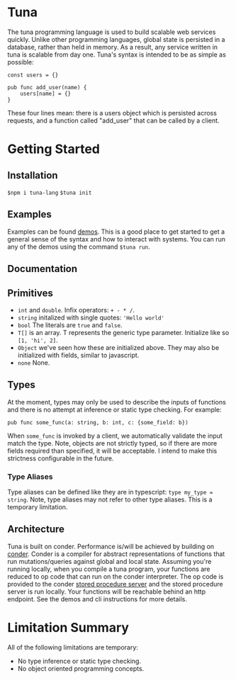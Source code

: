 # Tuna

The tuna programming language is used to build scalable web services quickly. Unlike other programming languages, global state is persisted in a database, rather than held in memory. As a result, any service written in tuna is scalable from day one. Tuna's syntax is intended to be as simple as possible:

```
const users = {}

pub func add_user(name) {
    users[name] = {}
}
```

These four lines mean: there is a users object which is persisted across requests, and a function called "add_user" that can be called by a client.


# Getting Started

## Installation
`$npm i tuna-lang`
`$tuna init`

## Examples
Examples can be found [demos](tuna/demos). This is a good place to get started to get a general sense of the syntax and how to interact with systems. You can run any of the demos using the command `$tuna run`.

## Documentation


## Primitives

- `int` and `double`. Infix operators: `+ - * /`.
- `string` initalized with single quotes: `'Hello world'`
- `bool` The literals are `true` and `false`.
- `T[]` is an array. T represents the generic type parameter. Initialize like so `[1, 'hi', 2]`.
- `Object` we've seen how these are initialized above. They may also be initialized with fields, similar to javascript.
- `none` None.


## Types

At the moment, types may only be used to describe the inputs of functions and there is no attempt at inference or static type checking.
For example:
```
pub func some_func(a: string, b: int, c: {some_field: b})
```

When `some_func` is invoked by a client, we automatically validate the input match the type. Note, objects are not strictly typed, so if there are more fields required than specified, it will be acceptable. I intend to make this strictness configurable in the future.

### Type Aliases

Type aliases can be defined like they are in typescript: `type my_type = string`.
Note, type aliases may not refer to other type aliases. This is a temporary limitation.

## Architecture
Tuna is built on conder. Performance is/will be achieved by building on [conder](https://github.com/Conder-Systems/conder). Conder is a compiler for abstract representations of functions that run mutations/queries against global and local state. Assuming you're running locally, when you compile a tuna program, your functions are reduced to op code that can run on the conder interpreter. The op code is provided to the conder [stored procedure server](https://hub.docker.com/r/condersystems/sps/tags?page=1&ordering=last_updated) and the stored procedure server is run locally. Your functions will be reachable behind an http endpoint. See the demos and cli instructions for more details. 


# Limitation Summary
All of the following limitations are temporary:
- No type inference or static type checking.
- No object oriented programming concepts.


